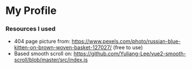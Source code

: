 # My Profile

### Resources I used

 - 404 page picture from: https://www.pexels.com/photo/russian-blue-kitten-on-brown-woven-basket-127027/ (free to use)
 - Based smooth scroll on: https://github.com/Yuliang-Lee/vue2-smooth-scroll/blob/master/src/index.js
